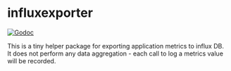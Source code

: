 influxexporter
==============

[![Godoc](http://img.shields.io/badge/godoc-reference-blue.svg?style=flat)](https://godoc.org/github.com/fln/influxexporter)

This is a tiny helper package for exporting application metrics to influx DB. It
does not perform any data aggregation - each call to log a metrics value will be
recorded.
